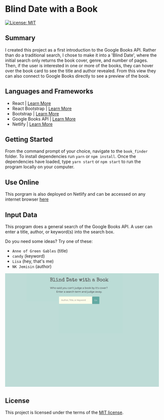 # Blind Date with a Book
[![License: MIT](https://img.shields.io/badge/License-MIT-yellow.svg)](https://opensource.org/licenses/MIT)

## Summary
I created this project as a first introduction to the Google Books API.  Rather than do a traditional search, I chose to make it into a 'Blind Date', where the initial search only returns the book cover, genre, and number of pages.  Then, if the user is interested in one or more of the books, they can hover over the book card to see the title and author revealed.  From this view they can also connect to Google Books directly to see a preview of the book.

## Languages and Frameworks

- React | [Learn More](https://reactjs.org/)
- React Bootstrap | [Learn More](https://react-bootstrap.github.io/)
- Bootstrap | [Learn More](https://getbootstrap.com/)
- Google Books API | [Learn More](https://developers.google.com/books/) 
- Netlify | [Learn More](https://www.netlify.com)

## Getting Started

From the command prompt of your choice, navigate to the `book_finder` folder.  To install dependencies run `yarn` or `npm install`.  Once the dependencies have loaded, type `yarn start` or `npm start` to run the program locally on your computer.

## Use Online

This porgram is also deployed on Netlify and can be accessed on any internet browser [here](https://lisacee-book-finder.netlify.com/) 

## Input Data

This program does a general search of the Google Books API.  A user can enter a title, author, or keyword(s) into the search box.  

Do you need some ideas?  Try one of these:
- `Anne of Green Gables` (title)
- `candy` (keyword)
- `Lisa` (hey, that's me)
- `NK Jemisin` (author)

![](purple-rain.gif)

## License

This project is licensed under the terms of the [MIT license](https://opensource.org/licenses/MIT).
